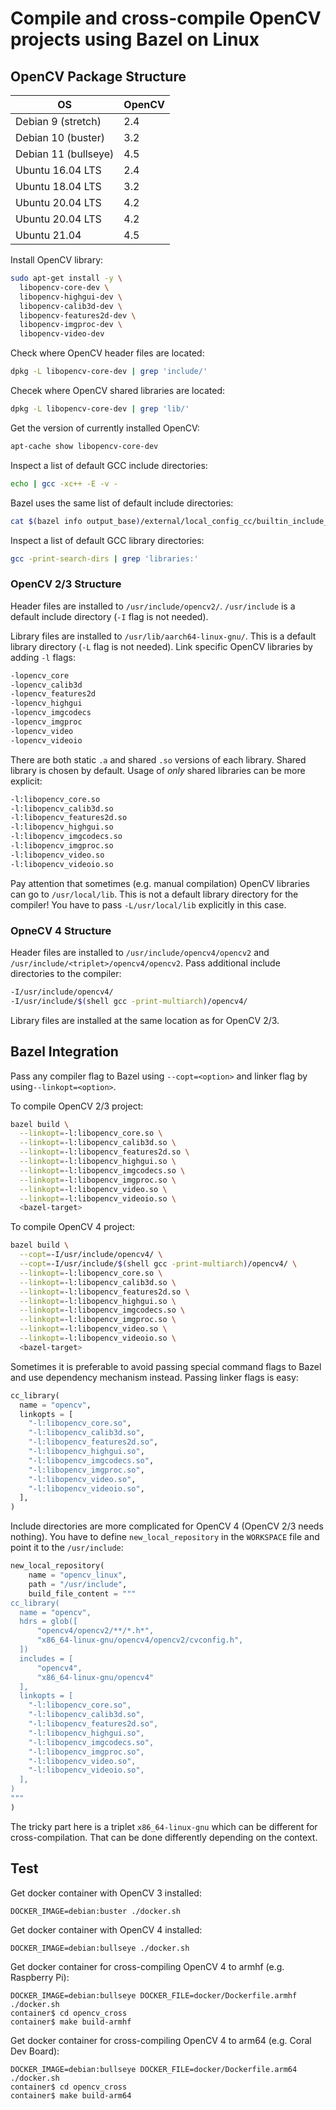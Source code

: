 # Compile and cross-compile OpenCV projects using Bazel on Linux

## OpenCV Package Structure

OS                   | OpenCV
-------------------- | ------
Debian 9 (stretch)   | 2.4
Debian 10 (buster)   | 3.2
Debian 11 (bullseye) | 4.5
Ubuntu 16.04 LTS     | 2.4
Ubuntu 18.04 LTS     | 3.2
Ubuntu 20.04 LTS     | 4.2
Ubuntu 20.04 LTS     | 4.2
Ubuntu 21.04         | 4.5

Install OpenCV library:
```bash
sudo apt-get install -y \
  libopencv-core-dev \
  libopencv-highgui-dev \
  libopencv-calib3d-dev \
  libopencv-features2d-dev \
  libopencv-imgproc-dev \
  libopencv-video-dev
```

Check where OpenCV header files are located:
```bash
dpkg -L libopencv-core-dev | grep 'include/'
```

Checek where OpenCV shared libraries are located:
```bash
dpkg -L libopencv-core-dev | grep 'lib/'
```

Get the version of currently installed OpenCV:
```bash
apt-cache show libopencv-core-dev
```

Inspect a list of default GCC include directories:
```bash
echo | gcc -xc++ -E -v -
```

Bazel uses the same list of default include directories:
```bash
cat $(bazel info output_base)/external/local_config_cc/builtin_include_directory_paths
```

Inspect a list of default GCC library directories:
```bash
gcc -print-search-dirs | grep 'libraries:'
```

### OpenCV 2/3 Structure

Header files are installed to `/usr/include/opencv2/`. `/usr/include` is a
default include directory (`-I` flag is not needed).

Library files are installed to `/usr/lib/aarch64-linux-gnu/`. This is a default
library directory (`-L` flag is not needed). Link specific OpenCV libraries by
adding `-l` flags:
```bash
-lopencv_core
-lopencv_calib3d
-lopencv_features2d
-lopencv_highgui
-lopencv_imgcodecs
-lopencv_imgproc
-lopencv_video
-lopencv_videoio
```
There are both static `.a` and shared `.so` versions of each library. Shared
library is chosen by default. Usage of *only* shared libraries can be more
explicit:
```bash
-l:libopencv_core.so
-l:libopencv_calib3d.so
-l:libopencv_features2d.so
-l:libopencv_highgui.so
-l:libopencv_imgcodecs.so
-l:libopencv_imgproc.so
-l:libopencv_video.so
-l:libopencv_videoio.so
```

Pay attention that sometimes (e.g. manual compilation) OpenCV
libraries can go to `/usr/local/lib`. This is not a default library directory
for the compiler! You have to pass `-L/usr/local/lib` explicitly in this case.

### OpneCV 4 Structure

Header files are installed to `/usr/include/opencv4/opencv2` and
`/usr/include/<triplet>/opencv4/opencv2`. Pass additional include directories
to the compiler:
  ```bash
-I/usr/include/opencv4/
-I/usr/include/$(shell gcc -print-multiarch)/opencv4/
```

Library files are installed at the same location as for OpenCV 2/3.

## Bazel Integration

Pass any compiler flag to Bazel using `--copt=<option>` and linker flag by
using`--linkopt=<option>`.

To compile OpenCV 2/3 project:
```bash
bazel build \
  --linkopt=-l:libopencv_core.so \
  --linkopt=-l:libopencv_calib3d.so \
  --linkopt=-l:libopencv_features2d.so \
  --linkopt=-l:libopencv_highgui.so \
  --linkopt=-l:libopencv_imgcodecs.so \
  --linkopt=-l:libopencv_imgproc.so \
  --linkopt=-l:libopencv_video.so \
  --linkopt=-l:libopencv_videoio.so \
  <bazel-target>
```

To compile OpenCV 4 project:
```bash
bazel build \
  --copt=-I/usr/include/opencv4/ \
  --copt=-I/usr/include/$(shell gcc -print-multiarch)/opencv4/ \
  --linkopt=-l:libopencv_core.so \
  --linkopt=-l:libopencv_calib3d.so \
  --linkopt=-l:libopencv_features2d.so \
  --linkopt=-l:libopencv_highgui.so \
  --linkopt=-l:libopencv_imgcodecs.so \
  --linkopt=-l:libopencv_imgproc.so \
  --linkopt=-l:libopencv_video.so \
  --linkopt=-l:libopencv_videoio.so \
  <bazel-target>
```

Sometimes it is preferable to avoid passing special command flags to Bazel and
use dependency mechanism instead. Passing linker flags is easy:

```python
cc_library(
  name = "opencv",
  linkopts = [
    "-l:libopencv_core.so",
    "-l:libopencv_calib3d.so",
    "-l:libopencv_features2d.so",
    "-l:libopencv_highgui.so",
    "-l:libopencv_imgcodecs.so",
    "-l:libopencv_imgproc.so",
    "-l:libopencv_video.so",
    "-l:libopencv_videoio.so",
  ],
)
```

Include directories are more complicated for OpenCV 4 (OpenCV 2/3 needs nothing).
You have to define `new_local_repository` in the `WORKSPACE` file and point it
to the `/usr/include`:

```python
new_local_repository(
    name = "opencv_linux",
    path = "/usr/include",
    build_file_content = """
cc_library(
  name = "opencv",
  hdrs = glob([
      "opencv4/opencv2/**/*.h*",
      "x86_64-linux-gnu/opencv4/opencv2/cvconfig.h",
  ])
  includes = [
      "opencv4",
      "x86_64-linux-gnu/opencv4"
  ],
  linkopts = [
    "-l:libopencv_core.so",
    "-l:libopencv_calib3d.so",
    "-l:libopencv_features2d.so",
    "-l:libopencv_highgui.so",
    "-l:libopencv_imgcodecs.so",
    "-l:libopencv_imgproc.so",
    "-l:libopencv_video.so",
    "-l:libopencv_videoio.so",
  ],
)
"""
)
```

The tricky part here is a triplet `x86_64-linux-gnu` which can be different for
cross-compilation. That can be done differently depending on the context.

## Test

Get docker container with OpenCV 3 installed:
```
DOCKER_IMAGE=debian:buster ./docker.sh
```

Get docker container with OpenCV 4 installed:
```
DOCKER_IMAGE=debian:bullseye ./docker.sh
```

Get docker container for cross-compiling OpenCV 4 to armhf (e.g. Raspberry Pi):
```
DOCKER_IMAGE=debian:bullseye DOCKER_FILE=docker/Dockerfile.armhf ./docker.sh
container$ cd opencv_cross
container$ make build-armhf
```

Get docker container for cross-compiling OpenCV 4 to arm64 (e.g. Coral Dev Board):
```
DOCKER_IMAGE=debian:bullseye DOCKER_FILE=docker/Dockerfile.arm64 ./docker.sh
container$ cd opencv_cross
container$ make build-arm64
```
